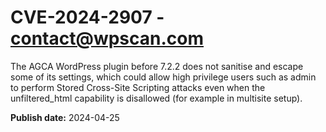 # CVE-2024-2907 - contact@wpscan.com

The AGCA  WordPress plugin before 7.2.2 does not sanitise and escape some of its settings, which could allow high privilege users such as admin to perform Stored Cross-Site Scripting attacks even when the unfiltered_html capability is disallowed (for example in multisite setup).

**Publish date:** 2024-04-25
